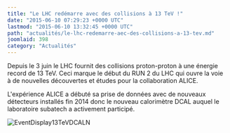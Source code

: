 ```yaml
---
title: "Le LHC redémarre avec des collisions à 13 TeV !"
date: "2015-06-10 07:29:23 +0000 UTC"
lastmod: "2015-06-10 13:32:45 +0000 UTC"
path: "actualités/le-lhc-redemarre-aec-des-collisions-a-13-tev.md"
joomlaid: 398
category: "Actualités"
---
```

Depuis le 3 juin le LHC fournit des collisions proton-proton à une énergie record de 13 TeV. Ceci marque le début du RUN 2 du LHC qui ouvre la voie à de nouvelles découvertes et études pour la collaboration ALICE.

L'expérience ALICE a débuté sa prise de données avec de nouveaux détecteurs installés fin 2014 donc le nouveau calorimètre DCAL auquel le laboratoire subatech a activement participé.

![EventDisplay13TeVDCALN](images/Recherche/Plasma/EventDisplay13TeVDCALN.png)
